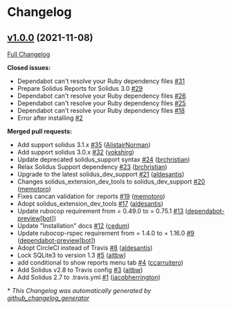 # Changelog

## [v1.0.0](https://github.com/solidusio-contrib/solidus_reports/tree/v1.0.0) (2021-11-08)

[Full Changelog](https://github.com/solidusio-contrib/solidus_reports/compare/90d079c6d5a51d300ea8404230c0bb99cb5e1ffb...v1.0.0)

**Closed issues:**

- Dependabot can't resolve your Ruby dependency files [\#31](https://github.com/solidusio-contrib/solidus_reports/issues/31)
- Prepare Solidus Reports for Solidus 3.0 [\#29](https://github.com/solidusio-contrib/solidus_reports/issues/29)
- Dependabot can't resolve your Ruby dependency files [\#26](https://github.com/solidusio-contrib/solidus_reports/issues/26)
- Dependabot can't resolve your Ruby dependency files [\#25](https://github.com/solidusio-contrib/solidus_reports/issues/25)
- Dependabot can't resolve your Ruby dependency files [\#18](https://github.com/solidusio-contrib/solidus_reports/issues/18)
- Error after installing [\#2](https://github.com/solidusio-contrib/solidus_reports/issues/2)

**Merged pull requests:**

- Add support solidus 3.1.x [\#35](https://github.com/solidusio-contrib/solidus_reports/pull/35) ([AlistairNorman](https://github.com/AlistairNorman))
- Add support solidus 3.0.x [\#32](https://github.com/solidusio-contrib/solidus_reports/pull/32) ([vokshirg](https://github.com/vokshirg))
- Update deprecated solidus\_support syntax [\#24](https://github.com/solidusio-contrib/solidus_reports/pull/24) ([brchristian](https://github.com/brchristian))
- Relax Solidus Support dependency [\#23](https://github.com/solidusio-contrib/solidus_reports/pull/23) ([brchristian](https://github.com/brchristian))
- Upgrade to the latest solidus\_dev\_support [\#21](https://github.com/solidusio-contrib/solidus_reports/pull/21) ([aldesantis](https://github.com/aldesantis))
- Changes solidus\_extension\_dev\_tools to solidus\_dev\_support [\#20](https://github.com/solidusio-contrib/solidus_reports/pull/20) ([memotoro](https://github.com/memotoro))
- Fixes cancan validation for :reports [\#19](https://github.com/solidusio-contrib/solidus_reports/pull/19) ([memotoro](https://github.com/memotoro))
- Adopt solidus\_extension\_dev\_tools [\#17](https://github.com/solidusio-contrib/solidus_reports/pull/17) ([aldesantis](https://github.com/aldesantis))
- Update rubocop requirement from = 0.49.0 to = 0.75.1 [\#13](https://github.com/solidusio-contrib/solidus_reports/pull/13) ([dependabot-preview[bot]](https://github.com/apps/dependabot-preview))
- Update "Installation" docs [\#12](https://github.com/solidusio-contrib/solidus_reports/pull/12) ([cedum](https://github.com/cedum))
- Update rubocop-rspec requirement from = 1.4.0 to = 1.16.0 [\#9](https://github.com/solidusio-contrib/solidus_reports/pull/9) ([dependabot-preview[bot]](https://github.com/apps/dependabot-preview))
- Adopt CircleCI instead of Travis [\#8](https://github.com/solidusio-contrib/solidus_reports/pull/8) ([aldesantis](https://github.com/aldesantis))
- Lock SQLite3 to version 1.3 [\#5](https://github.com/solidusio-contrib/solidus_reports/pull/5) ([aitbw](https://github.com/aitbw))
- add conditional to show reports menu tab [\#4](https://github.com/solidusio-contrib/solidus_reports/pull/4) ([ccarruitero](https://github.com/ccarruitero))
- Add Solidus v2.8 to Travis config [\#3](https://github.com/solidusio-contrib/solidus_reports/pull/3) ([aitbw](https://github.com/aitbw))
- Add Solidus 2.7 to .travis.yml [\#1](https://github.com/solidusio-contrib/solidus_reports/pull/1) ([jacobherrington](https://github.com/jacobherrington))



\* *This Changelog was automatically generated by [github_changelog_generator](https://github.com/github-changelog-generator/github-changelog-generator)*
